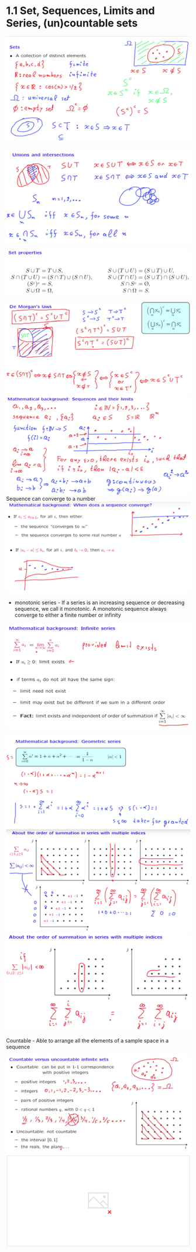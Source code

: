 # 1.1 Set, Sequences, Limits and Series, (un)countable sets

![image](media/Intro-Syllabus_1.1-Set,-Sequences,-Limits-and-Series,-(un)countable-sets-image1.png)

![image](media/Intro-Syllabus_1.1-Set,-Sequences,-Limits-and-Series,-(un)countable-sets-image2.png)

![image](media/Intro-Syllabus_1.1-Set,-Sequences,-Limits-and-Series,-(un)countable-sets-image3.png)

![image](media/Intro-Syllabus_1.1-Set,-Sequences,-Limits-and-Series,-(un)countable-sets-image4.png)
![image](media/Intro-Syllabus_1.1-Set,-Sequences,-Limits-and-Series,-(un)countable-sets-image5.png)
Sequence can converge to a number
![image](media/Intro-Syllabus_1.1-Set,-Sequences,-Limits-and-Series,-(un)countable-sets-image6.png)

- monotonic series - If a series is an increasing sequence or decreasing sequence, we call it monotonic. A monotonic sequence always converge to either a finite number or infinity

![image](media/Intro-Syllabus_1.1-Set,-Sequences,-Limits-and-Series,-(un)countable-sets-image7.png)

![image](media/Intro-Syllabus_1.1-Set,-Sequences,-Limits-and-Series,-(un)countable-sets-image8.png)
![image](media/Intro-Syllabus_1.1-Set,-Sequences,-Limits-and-Series,-(un)countable-sets-image9.png)
![image](media/Intro-Syllabus_1.1-Set,-Sequences,-Limits-and-Series,-(un)countable-sets-image10.png)

Countable - Able to arrange all the elements of a sample space in a sequence

![image](media/Intro-Syllabus_1.1-Set,-Sequences,-Limits-and-Series,-(un)countable-sets-image11.png)
![image](media/Intro-Syllabus_1.1-Set,-Sequences,-Limits-and-Series,-(un)countable-sets-image12.png)
